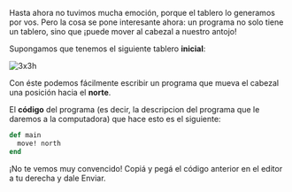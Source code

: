 Hasta ahora no tuvimos mucha emoción, porque el tablero lo generamos por vos. Pero la cosa se pone interesante ahora: un programa no solo tiene un tablero, sino que ¡puede mover al cabezal a nuestro antojo!

Supongamos que tenemos el siguiente tablero **inicial**:

![3x3h](https://raw.githubusercontent.com/mumuki/mumuki-fundamentos-ruby-stones-guia-1-primeros-programas/master/3x3h.png)

Con éste podemos fácilmente escribir un programa que mueva el cabezal una posición hacia el **norte**.

El **código** del programa (es decir, la descripcion del programa que le daremos a la computadora) que hace esto es el siguiente:

```ruby
def main
  move! north
end
```

¡No te vemos muy convencido! Copiá y pegá el código anterior en el editor a tu derecha y dale Enviar.
